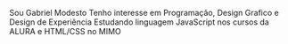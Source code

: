 Sou Gabriel Modesto
Tenho interesse em Programação, Design Grafico e Design de Experiência
Estudando linguagem JavaScript nos cursos da ALURA e HTML/CSS no MIMO


<!---
GabrielHModesto/GabrielHModesto is a ✨ special ✨ repository because its `README.md` (this file) appears on your GitHub profile.
You can click the Preview link to take a look at your changes.
--->
